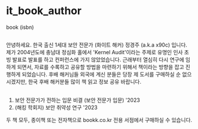# it_book_author
book (isbn)

##
안녕하세요. 한국 출신 1세대 보안 전문가 (화이트 해커) 정경주 (a.k.a x90c) 입니다.
제가 2004년도에 충남대 정심화 홀에서 'Kernel Audit'이라는 주제로 유명인 인사 초빙 발표로 발표를 하고 컨퍼런스에 가지 않았었습니다.
근래부터 열심히 다시 연구에 임하게 되면서, 자료를 수록하고 공유할 방법을 마련하기 위해서 책이라는 방향을 잡고 진행하게 되었습니다.
후배 해커님들 외국에 계신 분들은 당장 제 도서를 구매하실 순 없으시겠지만, 한국 후배 해커분들 많이 책 읽고 정보 공유 바랍니다.
##

1.  보안 전문가가 전하는 입문 비결 (보안 전문가 입문) '2023
2.  (해킹 학회지) 보안 취약성 연구 '2023

두 책 모두, 종이책 또는 전자책으로 bookk.co.kr 전용 서점에서 구매하실 수 있습니다.

